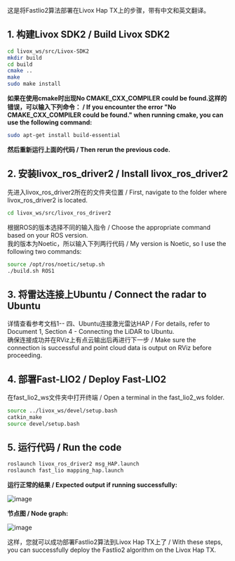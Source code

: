 这是将Fastlio2算法部署在Livox Hap TX上的步骤，带有中文和英文翻译。

## 1. 构建Livox SDK2 / Build Livox SDK2
```bash
cd livox_ws/src/Livox-SDK2 
mkdir build  
cd build  
cmake ..  
make  
sudo make install  
```
**如果在使用cmake时出现No CMAKE_CXX_COMPILER could be found.这样的错误，可以输入下列命令： / If you encounter the error "No CMAKE_CXX_COMPILER could be found." when running cmake, you can use the following command:**
```bash
sudo apt-get install build-essential
```
**然后重新运行上面的代码 / Then rerun the previous code.**

## 2. 安装livox_ros_driver2 / Install livox_ros_driver2
先进入livox_ros_driver2所在的文件夹位置 / First, navigate to the folder where livox_ros_driver2 is located.
```bash
cd livox_ws/src/livox_ros_driver2
```
根据ROS的版本选择不同的输入指令 / Choose the appropriate command based on your ROS version.  
我的版本为Noetic，所以输入下列两行代码 / My version is Noetic, so I use the following two commands:
```bash
source /opt/ros/noetic/setup.sh
./build.sh ROS1
```

## 3. 将雷达连接上Ubuntu / Connect the radar to Ubuntu
详情查看参考文档1-- 四、Ubuntu连接激光雷达HAP / For details, refer to Document 1, Section 4 - Connecting the LiDAR to Ubuntu.  
确保连接成功并在RViz上有点云输出后再进行下一步 / Make sure the connection is successful and point cloud data is output on RViz before proceeding.

## 4. 部署Fast-LIO2 / Deploy Fast-LIO2
在fast_lio2_ws文件夹中打开终端 / Open a terminal in the fast_lio2_ws folder.
```bash
source ../livox_ws/devel/setup.bash
catkin_make
source devel/setup.bash
```

## 5. 运行代码 / Run the code
```bash
roslaunch livox_ros_driver2 msg_HAP.launch
roslaunch fast_lio mapping_hap.launch
```

**运行正常的结果 / Expected output if running successfully:**

![image](https://github.com/user-attachments/assets/d431d089-6b56-406b-b788-040ff01a1ace)

**节点图 / Node graph:**

![image](https://github.com/user-attachments/assets/332dc964-c056-4b52-8719-dc58e0a97a5d)

这样，您就可以成功部署Fastlio2算法到Livox Hap TX上了 / With these steps, you can successfully deploy the Fastlio2 algorithm on the Livox Hap TX.
